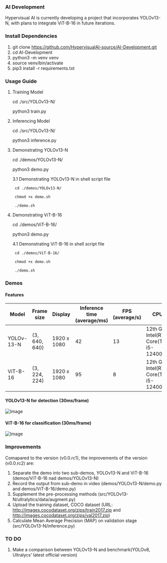 ### AI Development                                                                                        
Hypervisual AI is currently developing a project that incorporates YOLOv13-N, with plans to integrate ViT-B-16 in future iterations.
                                                                                                    
### Install Dependencies                                                              
1. git clone https://github.com/HypervisualAI-source/AI-Development.git                      
2. cd AI-Development
3. python3 -m venv venv
4. source venv/bin/activate
5. pip3 install -r requirements.txt

### Usage Guide
1. Training Model
   
    cd ./src/YOLOv13-N/
   
	python3 train.py      
	
2. Inferencing Model
   
    cd ./src/YOLOv13-N/
                        
	python3 inference.py

3. Demonstrating YOLOv13-N

    cd ./demos/YOLOv13-N/
   
	python3 demo.py 

    3.1 Demonstrating YOLOv13-N in shell script file
   
        cd ./demos/YOLOv13-N/
   
        chmod +x demo.sh
   
	    ./demo.sh

5. Demonstrating ViT-B-16
   
    cd ./demos/ViT-B-16/
   
	python3 demo.py                  
                                       
    4.1 Demonstrating ViT-B-16 in shell script file
   
        cd ./demos/ViT-B-16/
   
        chmod +x demo.sh
   
	    ./demo.sh

	
### Demos
#### Features
| Model | Frame size | Display  | Inference time (average/ms) | FPS (average/s) |   CPU   |
|-------|-----|----------|---------------------------- |-----------------|---------|
| YOLOv-13-N|(3, 640, 640) | 1920 x 1080  | 42 | 13 | 12th Gen Intel(R) Core(TM) i5-12400 |
| ViT-B-16|(3, 224, 224) | 1920 x 1080  | 95 | 8 | 12th Gen Intel(R) Core(TM) i5-12400 |



#### YOLOv13-N for detection (30ms/frame)
![Image](demos/YOLOv13-N/source/yolo_output.gif)

#### ViT-B-16 for classification (30ms/frame)
![Image](demos/ViT-B-16/source/vit_output.gif)

### Improvements
Comapared to the version (v0.0.rc1), the improvements of the version (v0.0.rc2) are:
1. Separate the demo into two sub-demos, YOLOv13-N and ViT-B-16 (demos/ViT-B-16 nad demos/YOLOv13-N)
2. Record the output from sub-demo in video (demos/YOLOv13-N/demo.py and demos/ViT-B-16/demo.py)
3. Supplement the pre-processing methods (src/YOLOv13-N/ultralytics/data/augment.py)
4. Upload the training dataset, COCO dataset (URL: http://images.cocodataset.org/zips/train2017.zip and http://images.cocodataset.org/zips/val2017.zip)
5. Calculate Mean Average Precision (MAP) on validation stage (src/YOLOv13-N/inference.py)

### TO DO
1. Make a comparison between YOLOv13-N and benchmark(YOLOv8, Ultralycs' latest official version)
























